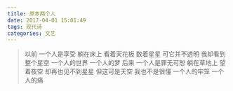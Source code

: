 ```yaml
---
title: 原本两个人
date: 2017-04-01 15:01:49
tags: 现代诗
categories: 文艺
---
```

<blockquote class="blockquote-center">
以前
一个人是享受
躺在床上
看着天花板
数着星星
可它并不透明
我却看到整个星空
一个人的世界
一个人的梦
<!-- more --> 
后来
一个人是罪无可恕
躺在草地上
望着夜空
却再也见不到星星
但这可是天空
我也不是很懂
一个人的牢笼
一个人的痛
</blockquote>
